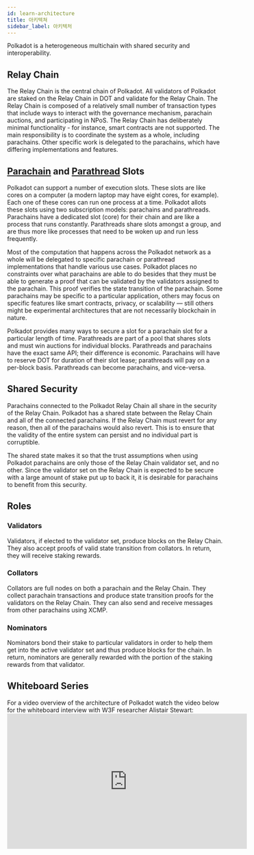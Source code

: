 ```yaml
---
id: learn-architecture
title: 아키텍쳐
sidebar_label: 아키텍처
---
```


Polkadot is a heterogeneous multichain with shared security and interoperability.

## Relay Chain

The Relay Chain is the central chain of Polkadot. All validators of Polkadot are staked on the Relay Chain in DOT and validate for the Relay Chain. The Relay Chain is composed of a relatively small number of transaction types that include ways to interact with the governance mechanism, parachain auctions, and participating in NPoS. The Relay Chain has deliberately minimal functionality - for instance, smart contracts are not supported. The main responsibility is to coordinate the system as a whole, including parachains. Other specific work is delegated to the parachains, which have differing implementations and features.

## [Parachain](learn-parachains) and [Parathread](learn-parathreads) Slots

Polkadot can support a number of execution slots. These slots are like cores on a computer (a modern laptop may have eight cores, for example). Each one of these cores can run one process at a time. Polkadot allots these slots using two subscription models: parachains and parathreads. Parachains have a dedicated slot (core) for their chain and are like a process that runs constantly. Parathreads share slots amongst a group, and are thus more like processes that need to be woken up and run less frequently.

Most of the computation that happens across the Polkadot network as a whole will be delegated to specific parachain or parathread implementations that handle various use cases. Polkadot places no constraints over what parachains are able to do besides that they must be able to generate a proof that can be validated by the validators assigned to the parachain. This proof verifies the state transition of the parachain. Some parachains may be specific to a particular application, others may focus on specific features like smart contracts, privacy, or scalability &mdash; still others might be experimental architectures that are not necessarily blockchain in nature.

Polkadot provides many ways to secure a slot for a parachain slot for a particular length of time. Parathreads are part of a pool that shares slots and must win auctions for individual blocks. Parathreads and parachains have the exact same API; their difference is economic. Parachains will have to reserve DOT for duration of their slot lease; parathreads will pay on a per-block basis. Parathreads can become parachains, and vice-versa.

## Shared Security

Parachains connected to the Polkadot Relay Chain all share in the security of the Relay Chain. Polkadot has a shared state between the Relay Chain and all of the connected parachains. If the Relay Chain must revert for any reason, then all of the parachains would also revert. This is to ensure that the validity of the entire system can persist and no individual part is corruptible.

The shared state makes it so that the trust assumptions when using Polkadot parachains are only those of the Relay Chain validator set, and no other. Since the validator set on the Relay Chain is expected to be secure with a large amount of stake put up to back it, it is desirable for parachains to benefit from this security.

## Roles

### Validators

Validators, if elected to the validator set, produce blocks on the Relay Chain. They also accept proofs of valid state transition from collators. In return, they will receive staking rewards.

### Collators

Collators are full nodes on both a parachain and the Relay Chain. They collect parachain transactions and produce state transition proofs for the validators on the Relay Chain. They can also send and receive messages from other parachains using XCMP.

### Nominators

Nominators bond their stake to particular validators in order to help them get into the active validator set and thus produce blocks for the chain. In return, nominators are generally rewarded with the portion of the staking rewards from that validator.

## Whiteboard Series

For a video overview of the architecture of Polkadot watch the video below for the whiteboard interview with W3F researcher Alistair Stewart: <iframe width="560" height="315" src="https://www.youtube.com/embed/xBfC6uTjvbM" frameborder="0" allow="accelerometer; autoplay; encrypted-media; gyroscope; picture-in-picture" allowfullscreen mark="crwd-mark"></iframe>
